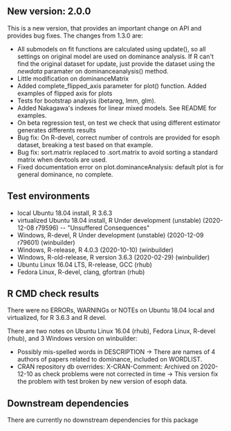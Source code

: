 ## New version: 2.0.0

This is a new version, that provides an important change on API and provides bug fixes. The changes from 1.3.0 are:
- All submodels on fit functions are calculated using update(), so all settings on original model are used on dominance analysis. If R can't find the original dataset for update, just provide the dataset using the  *newdata* paramater on dominanceanalysis() method.
- Little modification on dominanceMatrix
- Added complete_flipped_axis parameter for plot() function. Added examples of flipped axis for plots
- Tests for bootstrap analysis (betareg, lmm, glm). 
- Added Nakagawa's indexes for linear mixed models. See README for examples.
- On beta regression test, on test we check that using different estimator generates differents results
- Bug fix: On R-devel, correct number of controls are provided for esoph dataset, breaking a test based on that example.
- Bug fix: sort.matrix replaced to .sort.matrix to avoid sorting a standard matrix when devtools are used. 
- Fixed documentation error on plot.dominanceAnalysis: default plot is for general dominance, no complete.

## Test environments
* local Ubuntu 18.04 install, R 3.6.3
* virtualized Ubuntu 18.04 install, R Under development (unstable) (2020-12-08 r79596) -- "Unsuffered Consequences"
* Windows, R-devel, R Under development (unstable) (2020-12-09 r79601) (winbuilder)
* Windows, R-release, R 4.0.3 (2020-10-10) (winbuilder)
* Windows, R-old-release, R version 3.6.3 (2020-02-29) (winbuilder)
* Ubuntu Linux 16.04 LTS, R-release, GCC (rhub)
* Fedora Linux, R-devel, clang, gfortran (rhub)

## R CMD check results
There were no ERRORs, WARNINGs or NOTEs on Ubuntu 18.04 local and virtualized, for R 3.6.3 and R devel.

There are two notes on Ubuntu Linux 16.04 (rhub), Fedora Linux, R-devel (rhub), and 3 Windows version on winbuilder:

* Possibly mis-spelled words in DESCRIPTION -> There are names of 4 authors of papers related to dominance, included on WORDLIST.
* CRAN repository db overrides: X-CRAN-Comment: Archived on 2020-12-10 as check problems were not corrected in time -> This version fix the problem with test broken by new version of esoph data.


## Downstream dependencies
There are currently no downstream dependencies for this package
